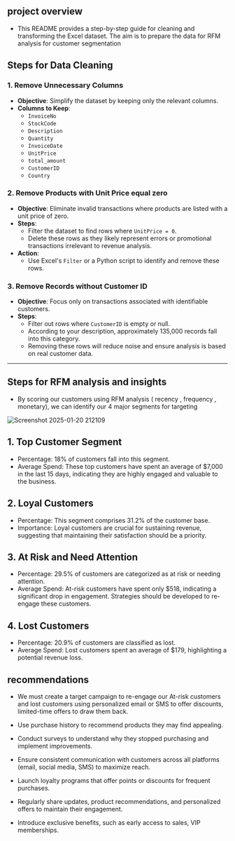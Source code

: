 
## **project overview**

- This README provides a step-by-step guide for cleaning and transforming the Excel dataset. The aim is to prepare the data for RFM analysis for customer segmentation 


## **Steps for Data Cleaning**

### **1. Remove Unnecessary Columns**
- **Objective**: Simplify the dataset by keeping only the relevant columns.
- **Columns to Keep**:
  - `InvoiceNo`
  - `StockCode`
  - `Description`
  - `Quantity`
  - `InvoiceDate`
  - `UnitPrice`
  - `total_amount`
  - `CustomerID`
  - `Country`


### **2. Remove Products with Unit Price equal zero**
- **Objective**: Eliminate invalid transactions where products are listed with a unit price of zero.
- **Steps**:
  - Filter the dataset to find rows where `UnitPrice = 0`.
  - Delete these rows as they likely represent errors or promotional transactions irrelevant to revenue analysis.
- **Action**:
  - Use Excel's `Filter` or a Python script to identify and remove these rows.

### **3. Remove Records without Customer ID**
- **Objective**: Focus only on transactions associated with identifiable customers.
- **Steps**:
  - Filter out rows where `CustomerID` is empty or null.
  - According to your description, approximately 135,000 records fall into this category.
  - Removing these rows will reduce noise and ensure analysis is based on real customer data.

---

## **Steps for RFM analysis and insights**

- By scoring our customers using  RFM analysis ( recency , frequency , monetary), we can identify our 4 major segments for targeting

  
![Screenshot 2025-01-20 212109](https://github.com/user-attachments/assets/085fcc5e-4fd3-447d-9593-37f4cfb12225)



## **1. Top Customer Segment**
- Percentage: 18% of customers fall into this segment.
- Average Spend: These top customers have spent an average of $7,000 in the last 15 days, indicating they are highly engaged and valuable to the business.
## **2. Loyal Customers**
- Percentage: This segment comprises 31.2% of the customer base.
- Importance: Loyal customers are crucial for sustaining revenue, suggesting that maintaining their satisfaction should be a priority.
## **3. At Risk and Need Attention**
- Percentage: 29.5% of customers are categorized as at risk or needing attention.
- Average Spend: At-risk customers have spent only $518, indicating a significant drop in engagement. Strategies should be developed to re-engage these customers.
## **4. Lost Customers**
- Percentage: 20.9% of customers are classified as lost.
- Average Spend: Lost customers spent an average of $179, highlighting a potential revenue loss.

## **recommendations**
- We must create a target campaign to re-engage our At-risk customers and lost customers using personalized email or SMS to offer discounts, limited-time offers to draw them back.

- Use purchase history to recommend products they may find appealing.

- Conduct surveys to understand why they stopped purchasing and implement improvements.

- Ensure consistent communication with customers across all platforms (email, social media, SMS) to maximize reach.

- Launch loyalty programs that offer points or discounts for frequent purchases.

- Regularly share updates, product recommendations, and personalized offers to maintain their engagement.

- Introduce exclusive benefits, such as early access to sales, VIP memberships.










